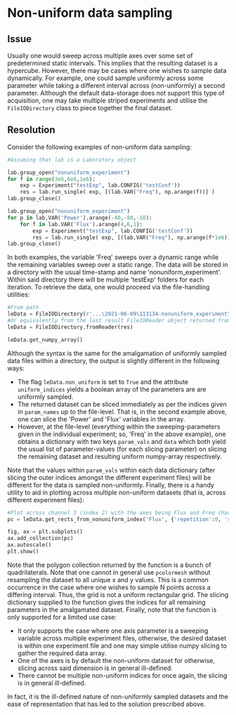 # Non-uniform data sampling

## Issue

Usually one would sweep across multiple axes over some set of predetermined static intervals. This implies that the resulting dataset is a hypercube. However, there may be cases where one wishes to sample data dynamically. For example, one could sample uniformly across some parameter while taking a different interval across (non-uniformly) a second parameter. Although the default data-storage does not support this type of acquisition, one may take multiple striped experiments and utilise the `FileIODirectory` class to piece together the final dataset.

## Resolution

Consider the following examples of non-uniform data sampling:

``` python
#Assuming that lab is a Laboratory object

lab.group_open("nonuniform_experiment")
for f in range(3e6,6e6,1e6):
    exp = Experiment("testExp", lab.CONFIG('testConf'))
    res = lab.run_single( exp, [(lab.VAR("Freq"), np.arange(f))] )
lab.group_close()

lab.group_open("nonuniform_experiment")
for p in lab.VAR('Power').arange(-40,-80,-10):
    for f in lab.VAR('Flux').arange(4,6,1):
        exp = Experiment("testExp", lab.CONFIG('testConf'))
        res = lab.run_single( exp, [(lab.VAR("Freq"), np.arange(f*1e6))] )
lab.group_close()
```

In both examples, the variable 'Freq' sweeps over a dynamic range while the remaining variables sweep over a static range. The data will be stored in a directory with the usual time-stamp and name 'nonuniform_experiment'. Within said directory there will be multiple 'testExp' folders for each iteration. To retrieve the data, one would proceed via the file-handling utilities:

``` python
#From path
leData = FileIODirectory(r'...\2021-06-09\113134-nonuniform_experiment\113134-testExp\data.h5')
#Or equivalently from the last result FileIOReader object returned from the experiment...
leData = FileIODirectory.fromReader(res)

leData.get_numpy_array()
```

Although the syntax is the same for the amalgamation of uniformly sampled data files within a directory, the output is slightly different in the following ways:

- The flag `leData.non_uniform` is set to `True` and the attribute `uniform_indices` yields a boolean array of the parameters are are uniformly sampled.
- The returned dataset can be sliced immediately as per the indices given in `param_names` up to the file-level. That is, in the second example above, one can slice the 'Power' and 'Flux' variables in the array.
- However, at the file-level (everything within the sweeping-parameters given in the individual experiment; so, 'Freq' in the above example), one obtains a dictionary with two keys `param_vals` and `data` which both yield the usual list of parameter-values (for each slicing parameter) on slicing the remaining dataset and resulting uniform numpy-array respectively.

Note that the values within `param_vals` within each data dictionary (after slicing the outer indices amongst the different experiment files) will be different for the data is sampled non-uniformly. Finally, there is a handy utility to aid in plotting across multiple non-uniform datasets (that is, across different experiment files):

``` python
#Plot across channel 3 (index 2) with the axes being Flux and Freq (having Freq on the y-axis - hence the last argument being False)
pc = leData.get_rects_from_nonuniform_index('Flux', {'repetition':0, 'segment':0, 'sample':0, 'Power':1}, 2, False)

fig, ax = plt.subplots()
ax.add_collection(pc)
ax.autoscale()
plt.show()
```

Note that the polygon collection returned by the function is a bunch of quadrilaterals. Note that one cannot in general use `pcolormesh` without resampling the dataset to all unique x and y values. This is a common occurrence in the case where one wishes to sample N points across a differing interval. Thus, the grid is not a uniform rectangular grid. The slicing dictionary supplied to the function gives the indices for all remaining parameters in the amalgamated dataset. Finally, note that the function is only supported for a limited use case:

- It only supports the case where one axis parameter is a sweeping variable across multiple experiment files, otherwise, the desired dataset is within one experiment file and one may simple utilise numpy slicing to gather the required data array.
- One of the axes is by default the non-uniform dataset for otherwise, slicing across said dimension is in general ill-defined.
- There cannot be multiple non-uniform indices for once again, the slicing is in general ill-defined.

In fact, it is the ill-defined nature of non-uniformly sampled datasets and the ease of representation that has led to the solution prescribed above.
